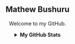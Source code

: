 <h2 align="center">
    Mathew Bushuru
</h2>

<p align="center">
    Welcome to my GitHub.
</p>

<details align="center">
    <summary><b>My GitHub Stats</b></summary>   
     <br/>
     <p align="center">
        <img src="https://mathewb-github-stats.vercel.app/api/top-langs?username=mathewbushuru&langs_count=10&layout=compact" alt="Most used languages" />
    </p>
    <p align="center">
        <img src="https://mathewb-github-stats.vercel.app/api?hide=stars&count_private=true&username=mathewbushuru&show_icons=true" alt="GitHub Stats" />
    </p>
    <p align="center">
        <img src="https://github-readme-streak-stats.herokuapp.com/?user=mathewbushuru" alt="Coding Streak" />
    </p> 
</details>

<br/>

